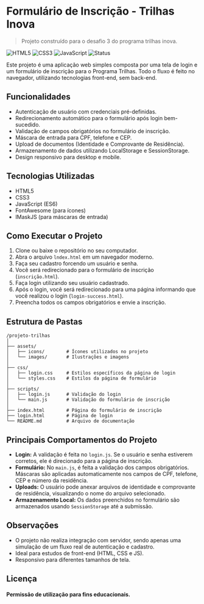 # Formulário de Inscrição - Trilhas Inova
> Projeto construído para o desafio 3 do programa trilhas inova.
> 

![HTML5](https://img.shields.io/badge/HTML5-E34F26?style=flat-square&logo=html5&logoColor=white)
![CSS3](https://img.shields.io/badge/CSS3-1572B6?style=flat-square&logo=css3&logoColor=white)
![JavaScript](https://img.shields.io/badge/JavaScript-F7DF1E?style=flat-square&logo=javascript&logoColor=black)
![Status](https://img.shields.io/badge/Status-Em%20Desenvolcimento-brightgreen?style=flat-square)


Este projeto é uma aplicação web simples composta por uma tela de login e um formulário de inscrição para o Programa Trilhas. Todo o fluxo é feito no navegador, utilizando tecnologias front-end, sem back-end.

## Funcionalidades

- Autenticação de usuário com credenciais pré-definidas.
- Redirecionamento automático para o formulário após login bem-sucedido.
- Validação de campos obrigatórios no formulário de inscrição.
- Máscara de entrada para CPF, telefone e CEP.
- Upload de documentos (Identidade e Comprovante de Residência).
- Armazenamento de dados utilizando LocalStorage e SessionStorage.
- Design responsivo para desktop e mobile.

## Tecnologias Utilizadas

- HTML5
- CSS3
- JavaScript (ES6)
- FontAwesome (para ícones)
- IMaskJS (para máscaras de entrada)

## Como Executar o Projeto

1. Clone ou baixe o repositório no seu computador.
2. Abra o arquivo `lndex.html` em um navegador moderno.
3. Faça seu cadastro forcendo um usuário e senha.
4. Você será redirecionado para o formulário de inscrição (`inscrição.html`).
5. Faça login utilizando seu usuário cadastrado.
6. Após o login, você será redirecionado para uma página informando que você realizou o login (`login-success.html`).
7. Preencha todos os campos obrigatórios e envie a inscrição.

## Estrutura de Pastas

```
/projeto-trilhas
│
├── assets/
│   ├── icons/        # Ícones utilizados no projeto
│   └── images/       # Ilustrações e imagens
│
├── css/
│   ├── login.css     # Estilos específicos da página de login
│   └── styles.css    # Estilos da página de formulário
│
├── scripts/
│   ├── login.js      # Validação do login
│   └── main.js       # Validação do formulário de inscrição
│
├── index.html        # Página do formulário de inscrição
├── login.html        # Página de login
└── README.md         # Arquivo de documentação
```

## Principais Comportamentos do Projeto

- **Login:** A validação é feita no `login.js`. Se o usuário e senha estiverem corretos, ele é direcionado para a página de inscrição.
- **Formulário:** No `main.js`, é feita a validação dos campos obrigatórios. Máscaras são aplicadas automaticamente nos campos de CPF, telefone, CEP e número da residência.
- **Uploads:** O usuário pode anexar arquivos de identidade e comprovante de residência, visualizando o nome do arquivo selecionado.
- **Armazenamento Local:** Os dados preenchidos no formulário são armazenados usando `SessionStorage` até a submissão.

## Observações

- O projeto não realiza integração com servidor, sendo apenas uma simulação de um fluxo real de autenticação e cadastro.
- Ideal para estudos de front-end (HTML, CSS e JS).
- Responsivo para diferentes tamanhos de tela.

## Licença

#### Permissão de utilização para fins educacionais.
